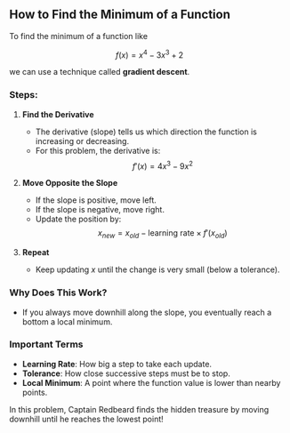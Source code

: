## How to Find the Minimum of a Function

To find the minimum of a function like

$$
f(x) = x^4 - 3x^3 + 2
$$

we can use a technique called **gradient descent**.

### Steps:

1. **Find the Derivative**
   - The derivative (slope) tells us which direction the function is increasing or decreasing.
   - For this problem, the derivative is:
     $$
     f'(x) = 4x^3 - 9x^2
     $$

2. **Move Opposite the Slope**
   - If the slope is positive, move left.
   - If the slope is negative, move right.
   - Update the position by:
     $$
     x_{new} = x_{old} - \text{learning rate} \times f'(x_{old})
     $$

3. **Repeat**
   - Keep updating $x$ until the change is very small (below a tolerance).

### Why Does This Work?
- If you always move downhill along the slope, you eventually reach a bottom a local minimum.

### Important Terms
- **Learning Rate**: How big a step to take each update.
- **Tolerance**: How close successive steps must be to stop.
- **Local Minimum**: A point where the function value is lower than nearby points.

In this problem, Captain Redbeard finds the hidden treasure by moving downhill until he reaches the lowest point!

